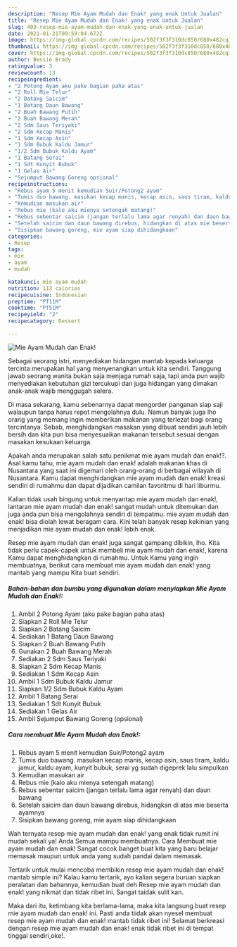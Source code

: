 ```yaml
---
description: "Resep Mie Ayam Mudah dan Enak! yang enak Untuk Jualan"
title: "Resep Mie Ayam Mudah dan Enak! yang enak Untuk Jualan"
slug: 403-resep-mie-ayam-mudah-dan-enak-yang-enak-untuk-jualan
date: 2021-01-21T09:59:04.672Z
image: https://img-global.cpcdn.com/recipes/502f3f3f310dc850/680x482cq70/mie-ayam-mudah-dan-enak-foto-resep-utama.jpg
thumbnail: https://img-global.cpcdn.com/recipes/502f3f3f310dc850/680x482cq70/mie-ayam-mudah-dan-enak-foto-resep-utama.jpg
cover: https://img-global.cpcdn.com/recipes/502f3f3f310dc850/680x482cq70/mie-ayam-mudah-dan-enak-foto-resep-utama.jpg
author: Bessie Brady
ratingvalue: 3
reviewcount: 13
recipeingredient:
- "2 Potong Ayam aku pake bagian paha atas"
- "2 Roll Mie Telur"
- "2 Batang Saicim"
- "1 Batang Daun Bawang"
- "2 Buah Bawang Putih"
- "2 Buah Bawang Merah"
- "2 Sdm Saus Teriyaki"
- "2 Sdm Kecap Manis"
- "1 Sdm Kecap Asin"
- "1 Sdm Bubuk Kaldu Jamur"
- "1/2 Sdm Bubuk Kaldu Ayam"
- "1 Batang Serai"
- "1 Sdt Kunyit Bubuk"
- "1 Gelas Air"
- "Sejumput Bawang Goreng opsional"
recipeinstructions:
- "Rebus ayam 5 menit kemudian Suir/Potong2 ayam"
- "Tumis duo bawang. masukan kecap manis, kecap asin, saus tiram, kaldu jamur, kaldu ayam, kunyit bubuk, serai yg sudah digeprek lalu simpulkan"
- "Kemudian masukan air"
- "Rebus mie (kalo aku mienya setengah matang)"
- "Rebus sebentar saicim (jangan terlalu lama agar renyah) dan daun bawang"
- "Setelah saicim dan daun bawang direbus, hidangkan di atas mie beserta ayamnya"
- "Sisipkan bawang goreng, mie ayam siap dihidangkaan"
categories:
- Resep
tags:
- mie
- ayam
- mudah

katakunci: mie ayam mudah 
nutrition: 113 calories
recipecuisine: Indonesian
preptime: "PT11M"
cooktime: "PT51M"
recipeyield: "2"
recipecategory: Dessert

---
```



![Mie Ayam Mudah dan Enak!](https://img-global.cpcdn.com/recipes/502f3f3f310dc850/680x482cq70/mie-ayam-mudah-dan-enak-foto-resep-utama.jpg)

Sebagai seorang istri, menyediakan hidangan mantab kepada keluarga tercinta merupakan hal yang menyenangkan untuk kita sendiri. Tanggung jawab seorang  wanita bukan saja menjaga rumah saja, tapi anda pun wajib menyediakan kebutuhan gizi tercukupi dan juga hidangan yang dimakan anak-anak wajib menggugah selera.

Di masa  sekarang, kamu sebenarnya dapat mengorder panganan siap saji walaupun tanpa harus repot mengolahnya dulu. Namun banyak juga lho orang yang memang ingin memberikan makanan yang terlezat bagi orang tercintanya. Sebab, menghidangkan masakan yang dibuat sendiri jauh lebih bersih dan kita pun bisa menyesuaikan makanan tersebut sesuai dengan masakan kesukaan keluarga. 



Apakah anda merupakan salah satu penikmat mie ayam mudah dan enak!?. Asal kamu tahu, mie ayam mudah dan enak! adalah makanan khas di Nusantara yang saat ini digemari oleh orang-orang di berbagai wilayah di Nusantara. Kamu dapat menghidangkan mie ayam mudah dan enak! kreasi sendiri di rumahmu dan dapat dijadikan camilan favoritmu di hari liburmu.

Kalian tidak usah bingung untuk menyantap mie ayam mudah dan enak!, lantaran mie ayam mudah dan enak! sangat mudah untuk ditemukan dan juga anda pun bisa mengolahnya sendiri di tempatmu. mie ayam mudah dan enak! bisa diolah lewat beragam cara. Kini telah banyak resep kekinian yang menjadikan mie ayam mudah dan enak! lebih enak.

Resep mie ayam mudah dan enak! juga sangat gampang dibikin, lho. Kita tidak perlu capek-capek untuk membeli mie ayam mudah dan enak!, karena Kamu dapat menghidangkan di rumahmu. Untuk Kamu yang ingin membuatnya, berikut cara membuat mie ayam mudah dan enak! yang mantab yang mampu Kita buat sendiri.

<!--inarticleads1-->

##### Bahan-bahan dan bumbu yang digunakan dalam menyiapkan Mie Ayam Mudah dan Enak!:

1. Ambil 2 Potong Ayam (aku pake bagian paha atas)
1. Siapkan 2 Roll Mie Telur
1. Siapkan 2 Batang Saicim
1. Sediakan 1 Batang Daun Bawang
1. Siapkan 2 Buah Bawang Putih
1. Gunakan 2 Buah Bawang Merah
1. Sediakan 2 Sdm Saus Teriyaki
1. Siapkan 2 Sdm Kecap Manis
1. Sediakan 1 Sdm Kecap Asin
1. Ambil 1 Sdm Bubuk Kaldu Jamur
1. Siapkan 1/2 Sdm Bubuk Kaldu Ayam
1. Ambil 1 Batang Serai
1. Sediakan 1 Sdt Kunyit Bubuk
1. Sediakan 1 Gelas Air
1. Ambil Sejumput Bawang Goreng (opsional)




<!--inarticleads2-->

##### Cara membuat Mie Ayam Mudah dan Enak!:

1. Rebus ayam 5 menit kemudian Suir/Potong2 ayam
1. Tumis duo bawang. masukan kecap manis, kecap asin, saus tiram, kaldu jamur, kaldu ayam, kunyit bubuk, serai yg sudah digeprek lalu simpulkan
1. Kemudian masukan air
1. Rebus mie (kalo aku mienya setengah matang)
1. Rebus sebentar saicim (jangan terlalu lama agar renyah) dan daun bawang
1. Setelah saicim dan daun bawang direbus, hidangkan di atas mie beserta ayamnya
1. Sisipkan bawang goreng, mie ayam siap dihidangkaan




Wah ternyata resep mie ayam mudah dan enak! yang enak tidak rumit ini mudah sekali ya! Anda Semua mampu membuatnya. Cara Membuat mie ayam mudah dan enak! Sangat cocok banget buat kita yang baru belajar memasak maupun untuk anda yang sudah pandai dalam memasak.

Tertarik untuk mulai mencoba membikin resep mie ayam mudah dan enak! mantab simple ini? Kalau kamu tertarik, ayo kalian segera buruan siapkan peralatan dan bahannya, kemudian buat deh Resep mie ayam mudah dan enak! yang nikmat dan tidak ribet ini. Sangat taidak sulit kan. 

Maka dari itu, ketimbang kita berlama-lama, maka kita langsung buat resep mie ayam mudah dan enak! ini. Pasti anda tiidak akan nyesel membuat resep mie ayam mudah dan enak! mantab tidak ribet ini! Selamat berkreasi dengan resep mie ayam mudah dan enak! enak tidak ribet ini di tempat tinggal sendiri,oke!.


